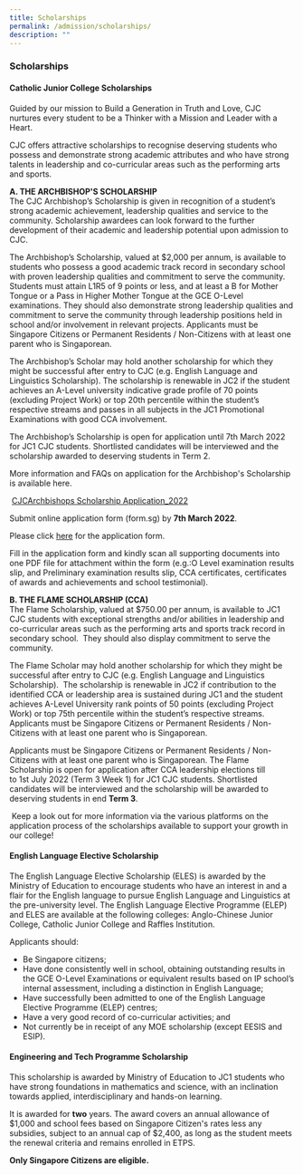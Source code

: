 ```yaml
---
title: Scholarships
permalink: /admission/scholarships/
description: ""
---
```

### **Scholarships**
#### **Catholic Junior College Scholarships**
Guided by our mission to Build a Generation in Truth and Love, CJC nurtures every student to be a Thinker with a Mission and Leader with a Heart.  

CJC offers attractive scholarships to recognise deserving students who possess and demonstrate strong academic attributes and who have strong talents in leadership and co-curricular areas such as the performing arts and sports. 

**A. THE ARCHBISHOP'S SCHOLARSHIP**<br>
The CJC Archbishop’s Scholarship is given in recognition of a student’s strong academic achievement, leadership qualities and service to the community. Scholarship awardees can look forward to the further development of their academic and leadership potential upon admission to CJC.

The Archbishop’s Scholarship, valued at $2,000 per annum, is available to students who possess a good academic track record in secondary school with proven leadership qualities and commitment to serve the community. Students must attain L1R5 of 9 points or less, and at least a B for Mother Tongue or a Pass in Higher Mother Tongue at the GCE O-Level examinations. They should also demonstrate strong leadership qualities and commitment to serve the community through leadership positions held in school and/or involvement in relevant projects. Applicants must be Singapore Citizens or Permanent Residents / Non-Citizens with at least one parent who is Singaporean. 

The Archbishop’s Scholar may hold another scholarship for which they might be successful after entry to CJC (e.g. English Language and Linguistics Scholarship). The scholarship is renewable in JC2 if the student achieves an A-Level university indicative grade profile of 70 points (excluding Project Work) or top 20th percentile within the student’s respective streams and passes in all subjects in the JC1 Promotional Examinations with good CCA involvement.


The Archbishop’s Scholarship is open for application until 7th March 2022 for JC1 CJC students. Shortlisted candidates will be interviewed and the scholarship awarded to deserving students in Term 2. 

More information and FAQs on application for the Archbishop's Scholarship is available here.

 [CJCArchbishops Scholarship Application\_2022](/files/Archbishop%20FAQ%20%20Application%20Form%202022.pdf)
 
 Submit online application form (form.sg) by **7th March 2022**.  

Please click [here](https://form.gov.sg/61f39d421603b90012dfb587) for the application form.

Fill in the application form and kindly scan all supporting documents into one PDF file for attachment within the form (e.g.:O Level examination results slip, and Preliminary examination results slip, CCA certificates, certificates of awards and achievements and school testimonial).

**B. THE FLAME SCHOLARSHIP (CCA)**<br>
The Flame Scholarship, valued at $750.00 per annum, is available to JC1 CJC students with exceptional strengths and/or abilities in leadership and co-curricular areas such as the performing arts and sports track record in secondary school.  They should also display commitment to serve the community.

The Flame Scholar may hold another scholarship for which they might be successful after entry to CJC (e.g. English Language and Linguistics Scholarship).  The scholarship is renewable in JC2 if contribution to the identified CCA or leadership area is sustained during JC1 and the student achieves A-Level University rank points of 50 points (excluding Project Work) or top 75th percentile within the student’s respective streams. Applicants must be Singapore Citizens or Permanent Residents / Non-Citizens with at least one parent who is Singaporean.  

Applicants must be Singapore Citizens or Permanent Residents / Non-Citizens with at least one parent who is Singaporean. The Flame Scholarship is open for application after CCA leadership elections till to 1st July 2022 (Term 3 Week 1) for JC1 CJC students. Shortlisted candidates will be interviewed and the scholarship will be awarded to deserving students in end **Term 3**.

 Keep a look out for more information via the various platforms on the application process of the scholarships available to support your growth in our college!
 
 #### **English Language Elective Scholarship**
The English Language Elective Scholarship (ELES) is awarded by the Ministry of Education to encourage students who have an interest in and a flair for the English language to pursue English Language and Linguistics at the pre-university level. The English Language Elective Programme (ELEP) and ELES are available at the following colleges: Anglo-Chinese Junior College, Catholic Junior College and Raffles Institution.

Applicants should:
*   Be Singapore citizens;
*   Have done consistently well in school, obtaining outstanding results in the GCE O-Level Examinations or equivalent results based on IP school’s internal assessment, including a distinction in English Language;
*   Have successfully been admitted to one of the English Language Elective Programme (ELEP) centres;
*   Have a very good record of co-curricular activities; and
*   Not currently be in receipt of any MOE scholarship (except EESIS and ESIP).

#### **Engineering and Tech Programme Scholarship**
This scholarship is awarded by Ministry of Education to JC1 students who have strong foundations in mathematics and science, with an inclination towards applied, interdisciplinary and hands-on learning.

It is awarded for **two** years. The award covers an annual allowance of $1,000 and school fees based on Singapore Citizen's rates less any subsidies, subject to an annual cap of $2,400, as long as the student meets the renewal criteria and remains enrolled in ETPS.

**Only Singapore Citizens are eligible.**


